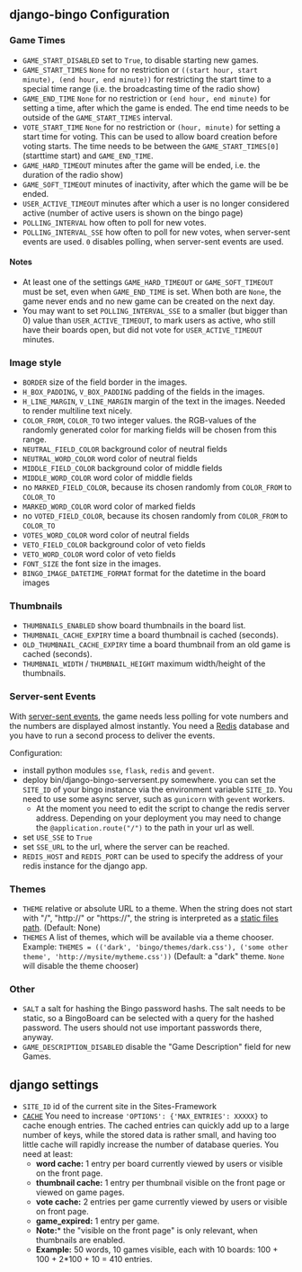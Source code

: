 django-bingo Configuration
-------------

### Game Times

* ```GAME_START_DISABLED``` set to ```True```, to disable starting new games.
* ```GAME_START_TIMES``` ```None``` for no restriction or ```((start hour, start minute), (end hour, end minute))``` for restricting the start time to a special time range (i.e. the broadcasting time of the radio show)
* ```GAME_END_TIME``` ```None``` for no restriction or ```(end hour, end minute)``` for setting a time, after which the game is ended. The end time needs to be outside of the ```GAME_START_TIMES``` interval.
* ```VOTE_START_TIME``` ```None``` for no restriction or ```(hour, minute)``` for setting a start time for voting. This can be used to allow board creation before voting starts. The time needs to be between the ```GAME_START_TIMES[0]```(starttime start) and ```GAME_END_TIME```.
* ```GAME_HARD_TIMEOUT``` minutes after the game will be ended, i.e. the duration of the radio show)
* ```GAME_SOFT_TIMEOUT``` minutes of inactivity, after which the game will be be ended.
* ```USER_ACTIVE_TIMEOUT``` minutes after which a user is no longer considered active (number of active users is shown on the bingo page)
* ```POLLING_INTERVAL``` how often to poll for new votes.
* ```POLLING_INTERVAL_SSE``` how often to poll for new votes, when server-sent events are used. ```0``` disables polling, when server-sent events are used.

#### Notes
* At least one of the settings ```GAME_HARD_TIMEOUT``` or ```GAME_SOFT_TIMEOUT``` must be set, even when ```GAME_END_TIME``` is set. When both are ```None```, the game never ends and no new game can be created on the next day.
* You may want to set ```POLLING_INTERVAL_SSE``` to a smaller (but bigger than 0) value than ```USER_ACTIVE_TIMEOUT```, to mark users as active, who still have their boards open, but did not vote for ```USER_ACTIVE_TIMEOUT``` minutes.

### Image style

* ```BORDER``` size of the field border in the images.
* ```H_BOX_PADDING```, ```V_BOX_PADDING``` padding of the fields in the images.
* ```H_LINE_MARGIN```, ```V_LINE_MARGIN``` margin of the text in the images. Needed to render multiline text nicely.
* ```COLOR_FROM```, ```COLOR_TO``` two integer values. the RGB-values of the randomly generated color for marking fields will be chosen from this range.
* ```NEUTRAL_FIELD_COLOR``` background color of neutral fields
* ```NEUTRAL_WORD_COLOR``` word color of neutral fields
* ```MIDDLE_FIELD_COLOR``` background color of middle fields
* ```MIDDLE_WORD_COLOR``` word color of middle fields
* no ```MARKED_FIELD_COLOR```, because its chosen randomly from ```COLOR_FROM``` to ```COLOR_TO```
* ```MARKED_WORD_COLOR``` word color of marked fields
* no ```VOTED_FIELD_COLOR```, because its chosen randomly from ```COLOR_FROM``` to ```COLOR_TO```
* ```VOTES_WORD_COLOR``` word color of neutral fields
* ```VETO_FIELD_COLOR``` background color of veto fields
* ```VETO_WORD_COLOR``` word color of veto fields
* ```FONT_SIZE``` the font size in the images.
* ```BINGO_IMAGE_DATETIME_FORMAT``` format for the datetime in the board images

### Thumbnails

* ```THUMBNAILS_ENABLED``` show board thumbnails in the board list.
* ```THUMBNAIL_CACHE_EXPIRY``` time a board thumbnail is cached (seconds).
* ```OLD_THUMBNAIL_CACHE_EXPIRY``` time a board thumbnail from an old game is cached (seconds).
* ```THUMBNAIL_WIDTH``` / ```THUMBNAIL_HEIGHT``` maximum width/height of the thumbnails.

### Server-sent Events

With [server-sent events](http://www.html5rocks.com/en/tutorials/eventsource/basics/), the game needs less polling for vote numbers and the numbers are displayed almost instantly. You need a [Redis](http://redis.io/) database and you have to run a second process to deliver the events.

Configuration:

* install python modules ```sse```, ```flask```, ```redis``` and ```gevent```.
* deploy bin/django-bingo-serversent.py somewhere. you can set the ```SITE_ID``` of your bingo instance via the environment variable ```SITE_ID```. You need to use some async server, such as ```gunicorn``` with ```gevent``` workers.
  * At the moment you need to edit the script to change the redis server address. Depending on your deployment you may need to change the ```@application.route("/")``` to the path in your url as well.
* set ```USE_SSE``` to ```True```
* set ```SSE_URL``` to the url, where the server can be reached.
* ```REDIS_HOST``` and ```REDIS_PORT``` can be used to specify the address of your redis instance for the django app.

### Themes

* ```THEME``` relative or absolute URL to a theme. When the string does not start with "/", "http://" or "https://", the string is interpreted as a [static files path](https://docs.djangoproject.com/en/1.5/ref/contrib/staticfiles/). (Default: None)
* ```THEMES``` A list of themes, which will be available via a theme chooser. Example: ```THEMES = (('dark', 'bingo/themes/dark.css'), ('some other theme', 'http://mysite/mytheme.css'))``` (Default: a "dark" theme. ```None``` will disable the theme chooser)

### Other

* ```SALT``` a salt for hashing the Bingo password hashs. The salt needs to be static, so a BingoBoard can be selected with a query for the hashed password. The users should not use important passwords there, anyway.
* ```GAME_DESCRIPTION_DISABLED``` disable the "Game Description" field for new Games.

## django settings

* ```SITE_ID``` id of the current site in the Sites-Framework
* [```CACHE```](https://docs.djangoproject.com/en/1.5/topics/cache/#setting-up-the-cache)
  You need to increase ```'OPTIONS': {'MAX_ENTRIES': XXXXX}``` to cache enough entries.
  The cached entries can quickly add up to a large number of keys, while the stored data is rather small,
  and having too little cache will rapidly increase the number of database queries.
  You need at least:
  * **word cache:** 1 entry per board currently viewed by users or visible on the front page.
  * **thumbnail cache:** 1 entry per thumbnail visible on the front page or viewed on game pages.
  * **vote cache:** 2 entries per game currently viewed by users or visible on front page.
  * **game_expired:** 1 entry per game.
  * **Note:*** the "visible on the front page" is only relevant, when thumbnails are enabled.
  * **Example:** 50 words, 10 games visible, each with 10 boards: 100 + 100 + 2*100 + 10 = 410 entries.
